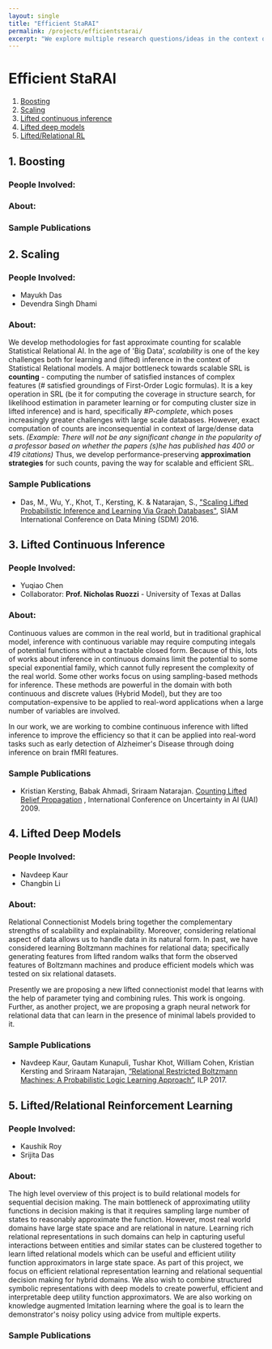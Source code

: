 ```yaml
---
layout: single
title: "Efficient StaRAI"
permalink: /projects/efficientstarai/
excerpt: "We explore multiple research questions/ideas in the context of efficient StaRAI, including, but not limited to, boosted models, scalability , lifted inference/learning for deep/shallow architectures as well as sequential decision making."
---
```



# Efficient StaRAI
1. [Boosting](#boost)
2. [Scaling](#scaling)
3. [Lifted continuous inference](#lci)
4. [Lifted deep models](#ldm)
5. [Lifted/Relational RL](#lRL)


<a name ="boost"></a>
## 1. Boosting

### People Involved:

### About:

### Sample Publications



<a name ="scaling"></a>
## 2. Scaling

### People Involved:
* Mayukh Das
* Devendra Singh Dhami
### About:
We develop methodologies for fast approximate counting for scalable Statistical Relational AI.
In the age of 'Big Data', *scalability* is one of the key challenges both for learning and (lifted) inference in the context of Statistical Relational models. A major bottleneck towards scalable SRL is **counting** - computing the number of satisfied instances of complex features (# satisfied groundings of First-Order Logic formulas). It is a key operation in SRL (be it for computing the coverage in structure search, for likelihood estimation in parameter learning or for computing cluster size in lifted inference) and is hard, specifically *#P-complete*, which poses increasingly greater challenges with large scale databases. However, exact computation of  counts are inconsequential in context of large/dense data sets. *(Example: There will not be any significant change in the popularity of a professor based on whether the papers (s)he has published has 400 or 419 citations)*
Thus, we develop performance-preserving **approximation strategies** for such counts, paving the way for scalable and efficient SRL. 
### Sample Publications
* Das, M., Wu, Y., Khot, T., Kersting, K. & Natarajan, S., ["Scaling Lifted Probabilistic Inference and Learning Via Graph Databases"](https://starling.utdallas.edu/assets/pdfs/ApproxCounting.pdf), SIAM International Conference on Data Mining (SDM) 2016.


<a name ="lci"></a>
## 3. Lifted Continuous Inference

### People Involved:
* Yuqiao Chen
* Collaborator: **Prof. Nicholas Ruozzi** - University of Texas at Dallas

### About:
Continuous values are common in the real world, but in traditional graphical model, inference with continuous variable may require computing integals of potential functions without a tractable closed form. Because of this, lots of works about inference in continuous domains limit the potential to some special exponential family, which cannot fully represent the complexity of the real world. Some other works focus on using sampling-based methods for inference. These methods are powerful in the domain with both continuous and discrete values (Hybrid Model), but they are too computation-expensive to be applied to real-word applications when a large number of variables are involved.

In our work, we are working to combine continuous inference with lifted inference to improve the efficiency so that it can be applied into real-word tasks such as early detection of Alzheimer's Disease through doing inference on brain fMRI features.

### Sample Publications
* Kristian Kersting, Babak Ahmadi, Sriraam Natarajan. [Counting Lifted Belief Propagation](http://utdallas.edu/~sriraam.natarajan/Papers/cbp.pdf) , International Conference on Uncertainty in AI (UAI) 2009.


<a name ="ldm"></a>
## 4. Lifted Deep Models

### People Involved: 
* Navdeep Kaur
* Changbin Li
### About:
Relational Connectionist Models bring together the complementary strengths of scalability and explainability. Moreover, considering relational aspect of data allows us to handle data in its natural form. In past, we have considered learning Boltzmann machines for relational data; specifically generating features from lifted random walks that form the observed features of Boltzmann machines and produce efficient models which was tested on six relational datasets.

Presently we are proposing a new lifted connectionist model that learns with the help of parameter tying and combining rules. This work is ongoing. Further, as another project, we are proposing a graph neural network for relational data that can learn in the presence of minimal labels provided to it.

### Sample Publications
* Navdeep Kaur, Gautam Kunapuli, Tushar Khot, William Cohen, Kristian Kersting and Sriraam Natarajan, [“Relational Restricted Boltzmann Machines: A Probabilistic Logic Learning Approach”](https://ilp2017.sciencesconf.org/data/pages/ILP_2017_paper_9.pdf), ILP 2017.


<a name ="lRL"></a>
## 5. Lifted/Relational Reinforcement Learning

### People Involved:
* Kaushik Roy
* Srijita Das

### About:
The high level overview of this project is to build relational models for sequential decision making. The main bottleneck of approximating utility functions in decision making is that it requires sampling large number of states to reasonably approximate the function. However, most real world domains have large state space and are relational in nature. Learning rich relational representations in such domains can help in capturing useful interactions between entities and similar states can be clustered together to learn lifted relational models which can be useful and efficient utility function approximators in large state space. As part of this project, we focus on efficient relational representation learning and relational sequential decision making for hybrid domains. We also wish to combine structured symbolic representations with deep models to create powerful, efficient and interpretable deep utility function approximators. We are also working on knowledge augmented Imitation learning where the goal is to learn the demonstrator's noisy policy using advice from multiple experts.

### Sample Publications
